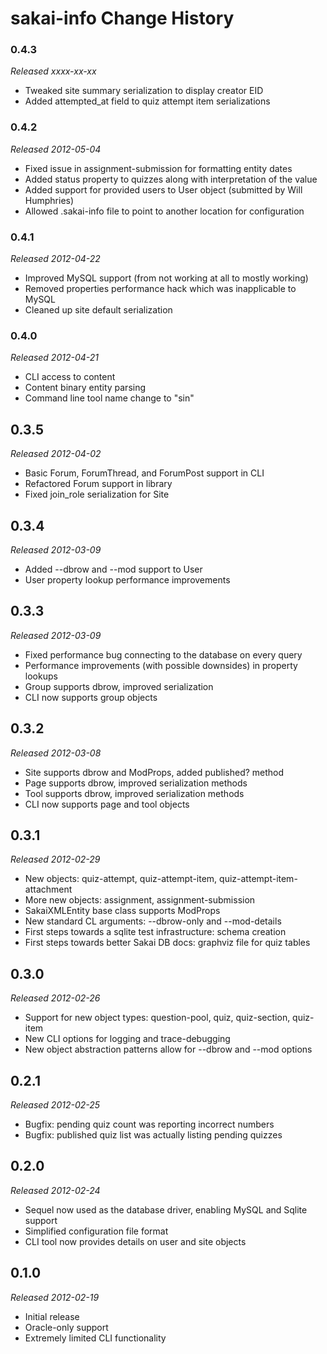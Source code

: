 # sakai-info Change History #

### 0.4.3 ###

*Released xxxx-xx-xx*

* Tweaked site summary serialization to display creator EID
* Added attempted_at field to quiz attempt item serializations

### 0.4.2 ###

*Released 2012-05-04*

* Fixed issue in assignment-submission for formatting entity dates
* Added status property to quizzes along with interpretation of the value
* Added support for provided users to User object (submitted by Will Humphries)
* Allowed .sakai-info file to point to another location for configuration

### 0.4.1 ###

*Released 2012-04-22*

* Improved MySQL support (from not working at all to mostly working)
* Removed properties performance hack which was inapplicable to MySQL
* Cleaned up site default serialization

### 0.4.0 ###

*Released 2012-04-21*

* CLI access to content
* Content binary entity parsing
* Command line tool name change to "sin"

## 0.3.5 ##

*Released 2012-04-02*

* Basic Forum, ForumThread, and ForumPost support in CLI
* Refactored Forum support in library
* Fixed join_role serialization for Site

## 0.3.4 ##

*Released 2012-03-09*

* Added --dbrow and --mod support to User
* User property lookup performance improvements

## 0.3.3 ##

*Released 2012-03-09*

* Fixed performance bug connecting to the database on every query
* Performance improvements (with possible downsides) in property lookups
* Group supports dbrow, improved serialization
* CLI now supports group objects

## 0.3.2 ##

*Released 2012-03-08*

* Site supports dbrow and ModProps, added published? method
* Page supports dbrow, improved serialization methods
* Tool supports dbrow, improved serialization methods
* CLI now supports page and tool objects

## 0.3.1 ##

*Released 2012-02-29*

* New objects: quiz-attempt, quiz-attempt-item, quiz-attempt-item-attachment
* More new objects: assignment, assignment-submission
* SakaiXMLEntity base class supports ModProps
* New standard CL arguments: --dbrow-only and --mod-details
* First steps towards a sqlite test infrastructure: schema creation
* First steps towards better Sakai DB docs: graphviz file for quiz tables

## 0.3.0 ##

*Released 2012-02-26*

* Support for new object types: question-pool, quiz, quiz-section, quiz-item
* New CLI options for logging and trace-debugging
* New object abstraction patterns allow for --dbrow and --mod options

## 0.2.1 ##

*Released 2012-02-25*

* Bugfix: pending quiz count was reporting incorrect numbers
* Bugfix: published quiz list was actually listing pending quizzes

## 0.2.0 ##

*Released 2012-02-24*

* Sequel now used as the database driver, enabling MySQL and Sqlite support
* Simplified configuration file format
* CLI tool now provides details on user and site objects

## 0.1.0 ##

*Released 2012-02-19*

* Initial release
* Oracle-only support
* Extremely limited CLI functionality

